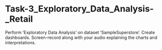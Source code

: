 # Task-3_Exploratory_Data_Analysis-_Retail

Perform ‘Exploratory Data Analysis’ on dataset  ‘SampleSuperstore’.
Create dashboards. Screen-record along with your audio explaining the charts and interpretations.
